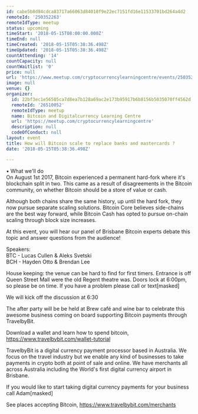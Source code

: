 ```yaml
---
id: cabe5b8d84cdca83717a66063d84018f9e22ec7151fd16e11533701bd264a4d2
remoteId: '250352263'
remoteIdType: meetup
status: upcoming
timeStart: '2018-05-15T08:00:00.000Z'
timeEnd: null
timeCreated: '2018-05-15T05:38:36.498Z'
timeUpdated: '2018-05-15T05:38:36.498Z'
countAttending: '14'
countCapacity: null
countWaitlist: '0'
price: null
url: 'https://www.meetup.com/cryptocurrencylearningcentre/events/250352263/'
image: null
venue: {}
organizer:
  id: 22bf3ec1e56505ca7d8ea7b128a69ac2e173b95917b6b8156b5035070ff4562d
  remoteId: '26510052'
  remoteIdType: meetup
  name: Bitcoin and Digitalcurrency Learning Centre
  url: 'https://meetup.com/cryptocurrencylearningcentre'
  description: null
  codeOfConduct: null
layout: event
title: How will Bitcoin scale to replace banks and mastercards ?
date: '2018-05-15T05:38:36.498Z'

---
```

<p>• What we'll do<br/>On August 1st 2017, Bitcoin experienced a permanent hard-fork where it's blockchain split in two. This came as a result of disagreements in the Bitcoin community, on whether Bitcoin should be a store of value or cash.</p> <p>Although both chains share the same history, up until the hard fork, they now pursue separate scaling solutions. Bitcoin Core believes side-chains are the best way forward, while Bitcoin Cash has opted to pursue on-chain scaling through block size increases.</p> <p>At this event, you will hear our panel of Brisbane Bitcoin experts debate this topic and answer questions from the audience!</p> <p>Speakers:<br/>BTC - Lucas Cullen &amp; Aleks Svetski<br/>BCH - Hayden Otto &amp; Brendan Lee</p> <p>House keeping: the venue can be hard to find for first timers. Entrance is off Queen Street Mall were the old Regent theatre was. Doors lock at 6:00pm, so please be on time. If you have a problem please call or text[masked]</p> <p>We will kick off the discussion at 6:30</p> <p>The after party will be be held at Brew café and wine bar to celebrate this awesome business coming on board supporting Bitcoin payments through TravelbyBit.</p> <p>Download a wallet and learn how to spend bitcoin, <a href="https://www.travelbybit.com/wallet-tutorial" class="linkified">https://www.travelbybit.com/wallet-tutorial</a></p> <p>TravelbyBit is a digital currency payment processor based in Australia. We focus on the travel industry but we enable any kind of businesses to take payments in crypto both at point of sale and online. We have merchants all across Australia including the World's first digital currency airport in Brisbane.</p> <p>If you would like to start taking digital currency payments for your business call Adam[masked]</p> <p>See places accepting Bitcoin, <a href="https://www.travelbybit.com/merchants" class="linkified">https://www.travelbybit.com/merchants</a></p>
